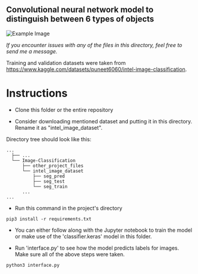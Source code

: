 ## Convolutional neural network model to distinguish between 6 types of objects ##

![Example Image](https://github.com/LambdaKappa/Machine-Learning/assets/153376810/75bd49b3-70c9-4cde-bbbe-d304f2324ece)


_If you encounter issues with any of the files in this directory, feel free to send me a message._ 

Training and validation datasets were taken from https://www.kaggle.com/datasets/puneet6060/intel-image-classification.

# Instructions #
- Clone this folder or the entire repository

- Consider downloading mentioned dataset and putting it in this directory. Rename it as "intel_image_dataset".

Directory tree should look like this:
```
...
  ├── ...
  └── Image-Classification
      ├── other_project_files
      └── intel_image_dataset
          ├── seg_pred
          ├── seg_test
          └── seg_train
      ...
...
```

- Run this command in the project's directory
```
pip3 install -r requirements.txt
```

- You can either follow along with the Jupyter notebook to train the model or make use of the 'classifier.keras' model in this folder.


- Run 'interface.py' to see how the model predicts labels for images. Make sure all of the above steps were taken.
```
python3 interface.py

